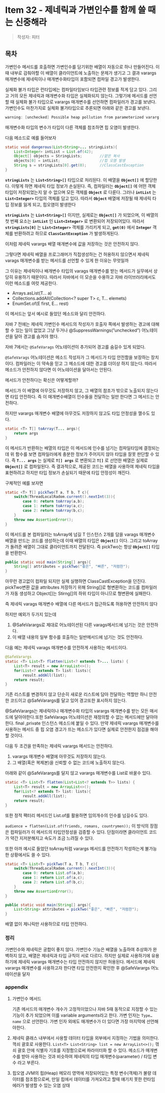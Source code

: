 # Item 32 - 제네릭과 가변인수를 함께 쓸 때는 신중해라

> 작성자: 피터
## 목차
가변인수 메서드를 호출하면 가변인수를 담기위한 배열이 자동으로 하나 만들어진다. 
이때 내부로 감춰야할 이 배열이 클라이언트에 노출하는 문제가 생기고 
그 결과 varargs 매개변수에 제네릭이나 매개변수화타입이 포함되면 컴파일 경고가 발생한다. 

실체화 불가 타입은 런타입에는 컴파일타임보다 타입관련 정보를 적게 담고 있다. 
그리고 거의 모든 제네릭과 매개변수화 타입은 실체화되지 않는다. 
그렇기에 메서드를 선언할 때 실체화 불가 타입으로 varargs 매개변수를 선언하면 컴파일러가 경고를 보낸다. 
가변인수도 마찬가지로 실체화 불가타입으로 추론되면 아래와 같은 경고를 보낸다. 

```java
warning: [unchecked] Possible heap pollution from parameterized vararg type List<String>
```

매개변수화 타입의 변수가 타입이 다른 객체를 참조하면 힙 오염이 발생한다. 

다음 메소드로 예를 들어보자

```java
static void dangerous(List<String>... stringLists){
	List<Integer> intList = List.of(42);
	Object[] objects = StringLists;        //얕은 복사
	objects[0] = intList;                  //힙 오염 발생
	String s = stringLists[0].get(0);      //ClassCastException
}
```

**`stringLists`** 는 **`List<String>[]`** 타입으로 처리된다. 이 배열을 **`Object[]`** 에 할당한다. 이렇게 하면 제네릭 타입 정보가 손실된다. 즉, 컴파일러는 **`Object[]`** 에 어떤 객체 타입이 저장되었는지 알 수 없으며 모든 객체를 **`Object`** 로 다룬다. 그러나 **`intList`** 는 **`List<Integer>`** 타입의 객체를 담고 있다. 따라서 **`Object`** 배열에 저장될 때 제네릭 타입 정보를 잃게 되고, 힙오염이 발생한다

**`stringLists`** 는 **`List<String>[]`** 이지만, 실제로는 **`Object[]`** 가 되었으며, 이 배열의 첫 번째 요소는 **`intList`** 인 **`List<Integer>`** 로 변환되어 저장되어있다. 따라서 **`stringLists[0]`** 는 **`List<Integer>`** 객체를 가리키게 되고, **`get(0)`** 에서 **`Integer`** 객체를 반환하려고 하므로 **`ClassCastException`** 가 발생하게된다.

이처럼 제네릭 varargs 배열 매개변수에 값을 저장하는 것은 안전하지 않다.

그렇다면 제네릭 배열을 프로그래머가 직접생성하는 건 허용하지 않으면서 제네릭 varags 매개변수를 받는 메서드를 선언할 수 있게 한 이유는 무엇일까

그 이유는 제네릭이나 배개변수 타입의 varags 매개변수를 받는 메서드가 실무에서 상당히 유용하기 때문이다. 따라서 자바에서 이 모순을 수용하고 자바 라이브러리에서도 이런 메소드를 여럿 제공한다.

- Arrays.asList(T… a)
- Collections.addAll(Collection<? super T> c, T… elemets)
- EnumSet.of(E first, E… rest)

이 메서드는 앞서 예시로 들었던 메소드와 달리 안전하다.

자바 7 전에는 제네릭 가변인수 메서드의 작성자가 호출자 쪽에서 발생하는 경고에 대해 할 수 있는 일이 없었고 그냥 두거나 @SuppressWarnings(”unchecked”) 어노테이션을 달아 경고를 숨겨야 했다.

자바 7에서는 `@SafeVarags` 어노테이션이 추가되어 경고를 숨길수 있게 되었다.

`@SafeVarags` 어노테이션은 메소드 작성자가 그 메서드가 타입 안전함을 보장하는 장치이다. 
컴파일러는 이 약속을 믿고 그 메소드에 대한 경고를 더이상 하지 않는다. 따라서 메소드가 안전하지 않다면 이 어노테이션을 달아서는 안된다. 

메서드가 안전하다는 확신은 어떻게할까?

메서드가 이 배열에 아무것도 저장하지 않고, 그 배열의 참조가 밖으로 노출되지 않는다면 타입 안전하다. 즉 이 매개변수배열이 인수들을 전달하는 일만 한다면 그 메서드는 안전하다.

하지만 varargs 매개변수 배열에 아무것도 저장하지 않고도 타입 안정성을 깰수도 있다.

```java
static <T> T[] toArray(T... args){
	return args
}
```

이 메서드가 반환하는 배열의 타입은 이 메서드에 인수를 넘기는 컴파일타임에 결정되는데 위 함수를 보면 컴파일러에게 충분한 정보가 주어지지 않아 타입을 잘못 판단할 수 있다. 즉 
**`T... args`** 는 실제로 **`T[] args`** 로 변환되고 **`T[]`** 로 선언한 배열은 실제로 **`Object[]`** 로 컴파일된다. 즉 결과적으로, 제공된 코드는 배열을 사용하여 제네릭 타입을 표현하려고 하지만 타입 정보가 손실되기 때문에 타입 안정성이 깨진다.

구체적인 예를 보자면

```java
static <T> T[] pickTwo(T a, T b, T c){
	switch(ThreadLocalRadom.current().nextInt(3)){
		case 0: return toArray(a,b);
		case 1: return toArray(a,c);
		case 2: return toArray(b,c);
	}
	throw new AssertionError();
}
```

이 메서드를 본 컴파일러는 toArray에 넘길 T 인스턴스 2개를 담을 varags 매개변수 배열을 만드는 코드를 생성하는데 이때 배열의 타입은 **`Object[]`** 이다. 그리고 toArray가 돌려준 배열이 그대로 클라이언트까지 전달된다. 즉 pickTwo는 항상 **`Object[]`** 타입을 반환한다. 

```java
public static void main(String[] args){
	String[] attributes = pickTwo("좋은", "빠른", "저렴한");
}
```

아무런 경고없이 컴파일 되지만 실제 실행하면 ClassCastException을 던진다. pickTwo변환 값을 attributes 저장하기 위해 String[]로 형변환하는 코드를 컴파일러가 자동 생성하고 Object[]는 Stirng[]의 하위 타입이 아니므로 형변환에 실패한다. 

즉 제네릭 varags 매개변수 배열에 다른 메서드가 접근하도록 허용하면 안전하지 않다

하지만 예외가 두가지 있는데 

1. @SafeVarargs로 제대로 어노테이션된 다른 varags메서드에 넘기는 것은 안전하다.
2. 이 배열 내용의 일부 함수를 호출하는 일반메서드에 넘기는 것도 안전하다. 

다음 예는 제네릭 varags 매개변수를 안전하게 사용하는 메서드이다.

```java
@SafeVarargs
static <T> List<T> flatten(List<? extends T>... lists) {
	List<T> result = new ArrayList<>();
	for(List<? extends T> list: lists){
		result.addAll(list);
	return result;
}
```

기존 리스트를 변경하지 않고 단순히 새로운 리스트에 담아 전달하는 역할만 하니 안전한 코드이고 @SafeVarargs를 달고 있어 경고또한 표시하지 않는다.

@SafeVarargs는 제네릭이나 매개변수화 타입의 varargs 매개변수를 받는 모든 매서드에 달아야한다.또한 SafeVarags 어노테이션은 재정의할 수 없는 메서드에만 달아야한다. final ,private 인스턴스 메소드에 붙일 수 있다.
만약 제네릭 varargs 매개변수를 사용하는 메서드 중 힙 오염 경고가 뜨는 메소드가 있다면 실제로 안전한지 점검을 해야할 것이다. 

다음 두 조건을 만족하는 제네릭 varargs 메서드는 안전하다.

1. varargs 매개변수 배열에 아무것도 저장하지 않는다. 
2. 그 배열(혹은 복제본)을 신뢰할 수 없는 코드에 노출하지 않는다. 

아래와 같이 @SafeVarargs를 달지 않고 varargs 매개변수를 List로 바꿀수 있다.

```java
static <T> List<T> flatten(List<List<? extends T>> lists) {
	List<T> result = new ArrayList<>();
	for(List<? extends T> list: lists){
		result.addAll(list);
	return result;
}
```

또한 정적 팩터리 메서드인 List.of를 활용하면 임의개수의 인수를 넘길수도 있다. 

`audience = flatten(List.of(friends, romans, countrymen));`
이 방식의 장점은 컴파일러가 이 메서드의 타입안정성을 검증할 수 있다. 단점이라면 클라이언트 코드가 약간 지저분해지고 속도가 조금 느려질 수 있다.

또한 아까 예시로 들었던 toArray처럼 varargs 메서드를 안전하기 작성하는게 불가능한 상황에서도 쓸 수 있다. 

```java
static <T> List<T> pickTwo(T a, T b, T c){
	switch(ThreadLocalRadom.current().nextInt(3)){
		case 0: return List.of(a,b);
		case 1: return List.of(a,c);
		case 2: return List.of(b,c);
	}
	throw new AssertionError();
}
```

```java
public static void main(String[] args){
	List<String> attributes = pickTwo("좋은", "빠른", "저렴한");
}
```

배열 없이 제니릭만 사용하므로 타입 안전하다.
### 정리
가변인수와 제네릭은 궁합이 좋지 않다. 가변인수 기능은 배열을 노출하여 추상화가 완벽하지 않고, 배열은 제네릭과 타입 규칙이 서로 다르다. 
하지만 실제로 사용하기에 유용하기에 제네릭 varargs 매개변수는 타입 안전하지 않지만 허용된다. 
메서드에 제네릭 varargs 매개변수를 사용하고자 한다면 타입 안전한지 확인한 후 @SafeVarargs 어노테이션을 달자

### appendix

1. 가변인수 메서드

    기존 메서드의 매개변수 개수가 고정적이었으나 자바 5때 동적으로 지정할 수 있는 기능이 추가 되었으며 이를 variable arguments라고 한다. 
    가변 인자는 `Type… name` 으로 선언한다. 
    가변 인자 외에도 매개변수가 더 있다면 가장 마지막에 선언해야한다.

2. 제네릭
클래스 내부에서 사용할 데이터 타입을 외부에서 지정하는 기법을 의미한다. 
꺽쇠 괄호로 사용한다. 
`List<T>
List<String> list = new ArrayList<>();`
꺾쇠 괄호 안에 식별자 기호를 지정함으로써 파라미터화 할 수 있다.
메소드가 매개변수를 받아 사용하는 것과 비슷하여 제네릭의 타입 매개변수(parameter) / 타입 변수 라고 부른다.
3. 힙오염
JVM의 힙(Heap) 메모리 영역에 저장되어있는 특정 변수(객체)가 불량 데이터를 참조함으로써, 만일 힙에서 데이터를 가져오려고 할때 얘기치 못한 런타임 에러가 발생할 수 있는 오염 상태
